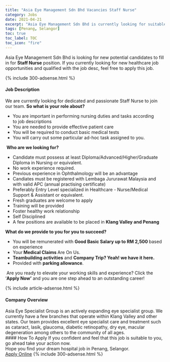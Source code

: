 ```yaml
---
title: "Asia Eye Management Sdn Bhd Vacancies Staff Nurse" 
category: Jobs 
date: 2021-04-21 
excerpt: "Asia Eye Management Sdn Bhd is currently looking for suitable person to fill in the Staff Nurse which positioned at Penang, Selangor" 
tags: [Penang, Selangor] 
toc: true 
toc_label: TOC 
toc_icon: "fire" 
--- 
```


<p>Asia Eye Management Sdn Bhd is looking for new potential candidates to fill in for <b>Staff Nurse</b> position. If you currently looking for new healthcare job opportunities and qualified with the job desc, feel free to apply this job.
</p>{% include 300-adsense.html %} 
<div><div><h4>Job Description</h4></div><div><div><span><div><p>We are currently looking for dedicated and passionate&#160;Staff Nurse to join our team.&#160;<strong>So what is your role about?</strong></p><ul><li>You are important in performing nursing duties and tasks according to&#160;job&#160;descriptions</li><li>You are needed to provide effective patient care</li><li>You will be required to conduct basic medical tests</li><li>You will carry out some particular ad-hoc task assigned to you.</li></ul><p>&#160;<strong>Who are we looking for?</strong></p><ul><li>Candidate must possess at least Diploma/Advanced/Higher/Graduate Diploma in Nursing or equivalent.</li><li>No work experience required.</li><li>Previous experience in Ophthalmology will be an advantage</li><li>Candiates must be registered with Lembaga Jururawat Malaysia and with valid APC (annual practising certificate)</li><li>Preferably Entry Level specialized in Healthcare - Nurse/Medical Support &amp; Assistant or equivalent.</li><li>Fresh graduates are welcome to apply</li><li>Training will be provided</li><li>Foster healthy work relationship</li><li>Self Disciplined</li><li>A few positions are available to be placed in <strong>Klang Valley and Penang</strong></li></ul><p><strong>What do we provide to you for you to succeed?</strong></p><ul><li>You will be remunerated with&#160;<strong>Good Basic Salary up to RM 2,500&#160;</strong>based on experience</li><li>Your<strong>&#160;Medical Claims&#160;</strong>Are On Us.</li><li><strong>Teambuilding activities</strong>&#160;and&#160;<strong>Company Trip? Yeah! we have it here.</strong></li><li>Provided with&#160;<strong>parking allowance</strong>.</li></ul><p>&#160;Are you ready to elevate your working skills and experience? Click the &#8216;<strong>Apply Now&#8217;</strong>&#160;and you are one step ahead to an outstanding career!</p></div></span></div></div></div> 
{% include article-adsense.html %} 
<div><div><h4>Company Overview</h4></div><div><div><span><div><div>Asia Eye Specialist Group is an actively expanding eye specialist group. We currently have a few branches that operate within Klang Valley and other states. Our team provides excellent eye specialist care and treatment such as cataract, lasik, glaucoma, diabetic retinopathy, dry eye, macular degeneration among others to the community of all ages.</div></div></span></div></div></div> 
#### How To Apply 
If you confident and feel that this job is suitable to you, go ahead take your action now. <br/> 
Hope you find your dream hospital job in Penang, Selangor. <br/> 
<a href="https://www.jobstreet.com.my/en/job/staff-nurse-4525231?jobId=jobstreet-my-job-4525231" class="btn btn--warning" target="_blank" rel="nofollow noopenner">Apply Online</a> 
{% include 300-adsense.html %} 